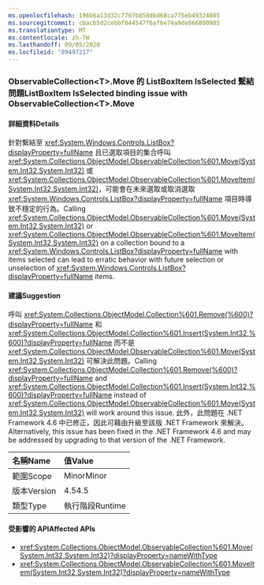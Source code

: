 ```yaml
---
ms.openlocfilehash: 196b6a13d32c7767b858d6d68ca775eb49324805
ms.sourcegitcommit: cbacb5d2cebbf044547f6af6e74a9de866800985
ms.translationtype: MT
ms.contentlocale: zh-TW
ms.lasthandoff: 09/05/2020
ms.locfileid: "89497217"
---
```

### <a name="listboxitem-isselected-binding-issue-with-observablecollectionlttgtmove"></a><span data-ttu-id="03fb7-101">ObservableCollection&lt;T&gt;.Move 的 ListBoxItem IsSelected 繫結問題</span><span class="sxs-lookup"><span data-stu-id="03fb7-101">ListBoxItem IsSelected binding issue with ObservableCollection&lt;T&gt;.Move</span></span>

#### <a name="details"></a><span data-ttu-id="03fb7-102">詳細資料</span><span class="sxs-lookup"><span data-stu-id="03fb7-102">Details</span></span>

<span data-ttu-id="03fb7-103">針對繫結至 <xref:System.Windows.Controls.ListBox?displayProperty=fullName> 且已選取項目的集合呼叫 <xref:System.Collections.ObjectModel.ObservableCollection%601.Move(System.Int32,System.Int32)> 或 <xref:System.Collections.ObjectModel.ObservableCollection%601.MoveItem(System.Int32,System.Int32)>，可能會在未來選取或取消選取 <xref:System.Windows.Controls.ListBox?displayProperty=fullName> 項目時導致不穩定的行為。</span><span class="sxs-lookup"><span data-stu-id="03fb7-103">Calling <xref:System.Collections.ObjectModel.ObservableCollection%601.Move(System.Int32,System.Int32)> or <xref:System.Collections.ObjectModel.ObservableCollection%601.MoveItem(System.Int32,System.Int32)> on a collection bound to a <xref:System.Windows.Controls.ListBox?displayProperty=fullName> with items selected can lead to erratic behavior with future selection or unselection of <xref:System.Windows.Controls.ListBox?displayProperty=fullName> items.</span></span>

#### <a name="suggestion"></a><span data-ttu-id="03fb7-104">建議</span><span class="sxs-lookup"><span data-stu-id="03fb7-104">Suggestion</span></span>

<span data-ttu-id="03fb7-105">呼叫 <xref:System.Collections.ObjectModel.Collection%601.Remove(%600)?displayProperty=fullName> 和 <xref:System.Collections.ObjectModel.Collection%601.Insert(System.Int32,%600)?displayProperty=fullName> 而不是 <xref:System.Collections.ObjectModel.ObservableCollection%601.Move(System.Int32,System.Int32)> 可解決此問題。</span><span class="sxs-lookup"><span data-stu-id="03fb7-105">Calling <xref:System.Collections.ObjectModel.Collection%601.Remove(%600)?displayProperty=fullName> and <xref:System.Collections.ObjectModel.Collection%601.Insert(System.Int32,%600)?displayProperty=fullName> instead of <xref:System.Collections.ObjectModel.ObservableCollection%601.Move(System.Int32,System.Int32)> will work around this issue.</span></span> <span data-ttu-id="03fb7-106">此外，此問題在 .NET Framework 4.6 中已修正，因此可藉由升級至該版 .NET Framework 來解決。</span><span class="sxs-lookup"><span data-stu-id="03fb7-106">Alternatively, this issue has been fixed in the .NET Framework 4.6 and may be addressed by upgrading to that version of the .NET Framework.</span></span>

| <span data-ttu-id="03fb7-107">名稱</span><span class="sxs-lookup"><span data-stu-id="03fb7-107">Name</span></span>    | <span data-ttu-id="03fb7-108">值</span><span class="sxs-lookup"><span data-stu-id="03fb7-108">Value</span></span>       |
|:--------|:------------|
| <span data-ttu-id="03fb7-109">範圍</span><span class="sxs-lookup"><span data-stu-id="03fb7-109">Scope</span></span>   |<span data-ttu-id="03fb7-110">Minor</span><span class="sxs-lookup"><span data-stu-id="03fb7-110">Minor</span></span>|
|<span data-ttu-id="03fb7-111">版本</span><span class="sxs-lookup"><span data-stu-id="03fb7-111">Version</span></span>|<span data-ttu-id="03fb7-112">4.5</span><span class="sxs-lookup"><span data-stu-id="03fb7-112">4.5</span></span>|
|<span data-ttu-id="03fb7-113">類型</span><span class="sxs-lookup"><span data-stu-id="03fb7-113">Type</span></span>|<span data-ttu-id="03fb7-114">執行階段</span><span class="sxs-lookup"><span data-stu-id="03fb7-114">Runtime</span></span>|

#### <a name="affected-apis"></a><span data-ttu-id="03fb7-115">受影響的 API</span><span class="sxs-lookup"><span data-stu-id="03fb7-115">Affected APIs</span></span>

- <xref:System.Collections.ObjectModel.ObservableCollection%601.Move(System.Int32,System.Int32)?displayProperty=nameWithType>
- <xref:System.Collections.ObjectModel.ObservableCollection%601.MoveItem(System.Int32,System.Int32)?displayProperty=nameWithType>

<!--

#### Affected APIs

- ``M:System.Collections.ObjectModel.ObservableCollection`1.Move(System.Int32,System.Int32)``
- ``M:System.Collections.ObjectModel.ObservableCollection`1.MoveItem(System.Int32,System.Int32)``

-->
